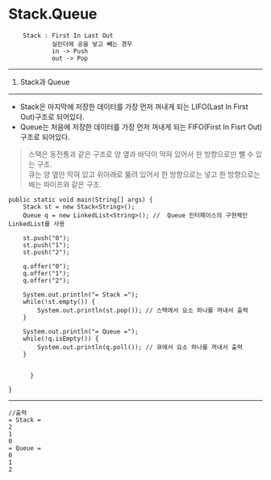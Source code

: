 Stack.Queue
===========================================================

	 	Stack : First In Last Out
	 			실린더에 공을 넣고 빼는 경우
	 			in -> Push
	 			out -> Pop
        
-----------------------------------------------------------
1. Stack과 Queue
-----------------------------------------------------------
* Stack은 마지막에 저장한 데이터를 가장 먼저 꺼내게 되는 LIFO(Last In First Out)구조로 되어있다.
* Queue는 처음에 저장한 데이터를 가장 먼저 꺼내게 되는 FIFO(First In Fisrt Out)구조로 되어있다.
> 스택은 동전통과 같은 구조로 양 옆과 바닥이 막혀 있어서 한 방향으로만 뺄 수 있는 구조.   
> 큐는 양 옆만 막혀 있고 위아래로 뚫려 있어서 한 방향으로는 넣고 한 방향으로는 배는 파이프와 같은 구조.

  	public static void main(String[] args) {
		Stack st = new Stack<String>();
		Queue q = new LinkedList<String>(); // 	Queue 인터페이스의 구현체인 LinkedList를 사용
		
		st.push("0");
		st.push("1");
		st.push("2");
		
		q.offer("0");
		q.offer("1");
		q.offer("2");
		
		System.out.println("= Stack =");
		while(!st.empty()) {
			System.out.println(st.pop()); // 스택에서 요소 하나를 꺼내서 출력
		}
		
		System.out.println("= Queue =");
		while(!q.isEmpty()) {
			System.out.println(q.poll()); // 큐에서 요소 하나를 꺼내서 출력
		}


	      }

    }
----------------------------
   
    //출력
    = Stack =
    2
    1
    0
    = Queue =
    0
    1
    2

